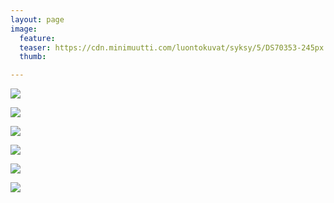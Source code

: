 ```yaml
---
layout: page
image:
  feature:
  teaser: https://cdn.minimuutti.com/luontokuvat/syksy/5/DS70353-245px.jpg
  thumb:

---
```


![](https://cdn.minimuutti.com/luontokuvat/syksy/5/DS70353-800px.jpg)

![](https://cdn.minimuutti.com/luontokuvat/syksy/5/DS70354-800px.jpg)

![](https://cdn.minimuutti.com/luontokuvat/syksy/5/DS70355-800px.jpg)

![](https://cdn.minimuutti.com/luontokuvat/syksy/5/DS70359-800px.jpg)

![](https://cdn.minimuutti.com/luontokuvat/syksy/5/DS70360-800px.jpg)

![](https://cdn.minimuutti.com/luontokuvat/syksy/5/DS70361-800px.jpg)
